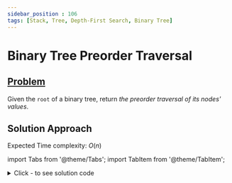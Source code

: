 ```yaml
---
sidebar_position : 106
tags: [Stack, Tree, Depth-First Search, Binary Tree]
---
```


# Binary Tree Preorder Traversal

## [Problem](https://leetcode.com/problems/binary-tree-preorder-traversal/)

<p>Given the <code>root</code> of a binary tree, return <em>the preorder traversal of its nodes&#39; values</em>.</p>

## Solution Approach

Expected Time complexity: $O(n)$

import Tabs from '@theme/Tabs';
import TabItem from '@theme/TabItem';

<details><summary>Click - to see solution code</summary>

<Tabs>
<TabItem value="cpp" label="C++">

```cpp
class Solution {
   public:
    vector<int> preorderTraversal(TreeNode* root) {
        vector<int> preorder;
        TreeNode* cur = root;
        while (cur != NULL) {
            if (cur->left == NULL) {
                preorder.push_back(cur->val);
                cur = cur->right;
            } else {
                TreeNode* prev = cur->left;
                while (prev->right && prev->right != cur) {
                    prev = prev->right;
                }

                if (prev->right == cur) {
                    prev->right = NULL;
                    cur = cur->right;
                } else {
                    prev->right = cur;
                    preorder.push_back(cur->val);
                    cur = cur->left;
                }
            }
        }
        return preorder;
    }
};

```
</TabItem>
</Tabs>

</details>
